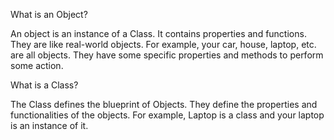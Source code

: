 What is an Object?

An object is an instance of a Class. It contains properties and functions. They are like real-world objects. For example, your car, house, laptop, etc. are all objects. They have some specific properties and methods to perform some action.

What is a Class?

The Class defines the blueprint of Objects. They define the properties and functionalities of the objects. For example, Laptop is a class and your laptop is an instance of it.